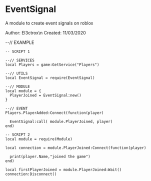 # EventSignal
A module to create event signals on roblox

Author: El3ctrox\n
Created: 11/03/2020

--// EXAMPLE

    -- SCRIPT 1

    --// SERVICES
    local Players = game:GetService("Players")

    --// UTILS
    local EventSignal = require(EventSignal)

    --// MODULE
    local module = {
      PlayerJoined = EventSignal:new()
    }

    --// EVENT
    Players.PlayerAdded:Connect(function(player)

      EventSignal:call( module.PlayerJoined, player)
    end)
    
    -- SCRIPT 2
    local module = require(Module)
    
    local connection = module.PlayerJoined:Connect(function(player)
    
      print(player.Name,"joined the game")
    end)
    
    local firstPlayerJoined = module.PlayerJoined:Wait()
    connection:Disconnect()
